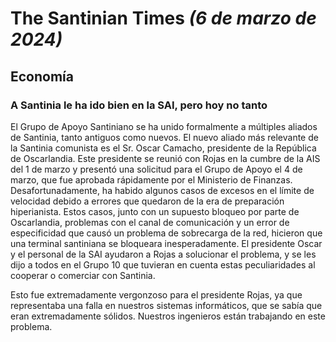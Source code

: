 # The Santinian Times _(6 de marzo de 2024)_

## Economía

### A Santinia le ha ido bien en la SAI, pero hoy no tanto

El Grupo de Apoyo Santiniano se ha unido formalmente a múltiples aliados de Santinia, tanto antiguos como nuevos. El nuevo aliado más relevante de la Santinia comunista es el Sr. Oscar Camacho, presidente de la República de Oscarlandia. Este presidente se
reunió con Rojas en la cumbre de la AIS del 1 de marzo y presentó una solicitud para el Grupo de Apoyo el 4 de marzo, que fue
aprobada rápidamente por el Ministerio de Finanzas.
Desafortunadamente, ha habido algunos casos de excesos en el límite de velocidad debido a errores que quedaron de la era de
preparación hiperianista. Estos casos, junto con un supuesto bloqueo por parte de Oscarlandia, problemas con el canal de
comunicación y un error de especificidad que causó un problema de sobrecarga de la red, hicieron que una terminal santiniana se bloqueara inesperadamente. El presidente Oscar y el personal de la SAI ayudaron a Rojas a solucionar el problema, y ​​se les dijo
a todos en el Grupo 10 que tuvieran en cuenta estas peculiaridades al cooperar o comerciar con Santinia.

Esto fue extremadamente vergonzoso para el presidente Rojas, ya que representaba una falla en nuestros sistemas informáticos,
que se sabía que eran extremadamente sólidos. Nuestros ingenieros están trabajando en este problema.
